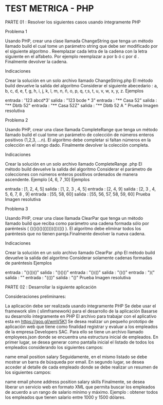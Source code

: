 # TEST METRICA - PHP
PARTE 01 : Resolver los siguientes casos usando íntegramente PHP

Problema 1

Usando PHP, crear una clase llamada ChangeString que tenga un método llamado build el cual tome un parámetro string que debe ser modificado por el siguiente algoritmo . Reemplazar cada letra de la cadena con la letra siguiente en el alfabeto. Por ejemplo reemplazar a por b ó c por d . Finalmente devolver la cadena.

Indicaciones

Crear la solución en un solo archivo llamado ChangeString.php
El método build devuelve la salida del algoritmo
Considerar el siguiente abecedario : a, b, c, d, e, f, g, h, i, j, k, l, m, n, ñ, o, p, q, r,s, t, u, v, w, x, y, z.
Ejemplos

entrada : '123 abcd*3' salida : "123 bcde * 3"
entrada : "** Casa 52" salida : "** Dbtb 52"
entrada : "** Casa 52Z" salida : "** Dbtb 52 A "
Prueba Imagen resolutiva

Problema 2

Usando PHP, crear una clase llamada CompleteRange que tenga un método llamado build el cual tome un parámetro de colección de números enteros positivos (1,2,3, ...n). El algoritmo debe completar si faltan números en la colección en el rango dado. Finalmente devolver la colección completa.

Indicaciones

Crear la solución en un solo archivo llamado CompleteRange .php
El método build devuelve la salida del algoritmo
Considerar el parámetro de colecciones con números enteros positivos ordenados de manera ascendente. Ejemplo [4, 6, 7 ,10]
Ejemplos

entrada : [1, 2, 4, 5] salida : [1, 2, 3 , 4, 5]
entrada : [2, 4, 9] salida : [2, 3 , 4, 5, 6, 7, 8 , 9]
entrada : [55, 58, 60] salida : [55, 56, 57, 58, 59, 60]
Prueba Imagen resolutiva

Problema 3

Usando PHP, crear una clase llamada ClearPar que tenga un método llamado build que reciba como parámetro una cadena formada sólo por paréntesis ( ()()()()(()))))())((() ). El algoritmo debe eliminar todos los paréntesis que no tienen pareja.Finalmente devolver la nueva cadena.

Indicaciones

Crear la solución en un solo archivo llamado ClearPar .php
El método build devuelve la salida del algoritmo
Considerar solamente cadenas formadas de paréntesis
Ejemplos

entrada : "()())()" salida : "()()()"
entrada : "()(()" salida : "()()"
entrada : ")(" salida : ""
entrada : "((()" salida : "()"
Prueba Imagen resolutiva

PARTE 02 : Desarrollar la siguiente aplicación

Consideraciones preliminares:

La aplicación debe ser realizada usando íntegramente PHP
Se debe usar el framework slim ( slimframework) para el desarrollo de la aplicación
Basarse su desarrollo íntegramente en PHP
El archivo para trabajar con el aplicativo esta en https://goo.gl/wmV5K1
Se desea realizar un pequeño prototipo de aplicación web que tiene como finalidad registrar y evaluar a los empleados de la empresa Developers SAC. Para ello se tiene un archivo llamado employees.json donde se encuentra una estructura inicial de empleados. En primer lugar, se desea generar como pantalla inicial el listado de todos los empleados considerando los siguientes campos:

name
email
position
salary
Seguidamente, en el mismo listado se debe mostrar un barra de búsqueda por email. En segundo lugar, se desea acceder al detalle de cada empleado donde se debe realizar un resumen de los siguientes campos:

name
email
phone
address
position
salary
skills
Finalmente, se desea liberar un servicio web en formato XML que permita buscar los empleados de acuerdo a un rango de salario mínimo y máximo. Ejemplo : obtener todos los empleados que tienen salario entre 1000 y 1500 dólares.
